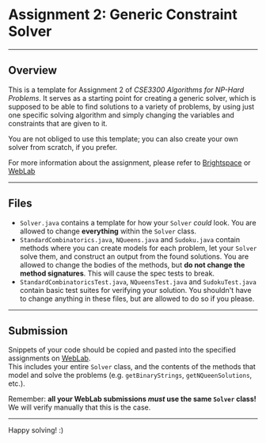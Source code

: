# Assignment 2: Generic Constraint Solver

---

## Overview

This is a template for Assignment 2 of *CSE3300 Algorithms for NP-Hard Problems*. It serves as a starting point for creating a generic solver, which is supposed to be able to find solutions to a variety of problems, by using just one specific solving algorithm and simply changing the variables and constraints that are given to it.

You are not obliged to use this template; you can also create your own solver from scratch, if you prefer.

For more information about the assignment, please refer to [Brightspace](https://brightspace.tudelft.nl/d2l/le/content/595351/viewContent/3272137/View) or [WebLab](https://weblab.tudelft.nl/cse3300/2023-2024/assignment/127273/info)

---

## Files

- `Solver.java` contains a template for how your `Solver` *could* look. You are allowed to change **everything** within the `Solver` class.
- `StandardCombinatorics.java`, `NQueens.java` and `Sudoku.java` contain methods where you can create models for each problem, let your `Solver` solve them, and construct an output from the found solutions. You are allowed to change the bodies of the methods, but **do not change the method signatures**. This will cause the spec tests to break.
- `StandardCombinatoricsTest.java`, `NQueensTest.java` and `SudokuTest.java` contain basic test suites for verifying your solution. You shouldn't have to change anything in these files, but are allowed to do so if you please.

---

## Submission

Snippets of your code should be copied and pasted into the specified assignments on [WebLab](https://weblab.tudelft.nl/cse3300/2023-2024/assignment/127273/info). \
This includes your entire `Solver` class, and the contents of the methods that model and solve the problems (e.g. `getBinaryStrings`, `getNQueenSolutions`, etc.).

Remember: **all your WebLab submissions *must* use the same `Solver` class!** We will verify manually that this is the case.

---

Happy solving! :)